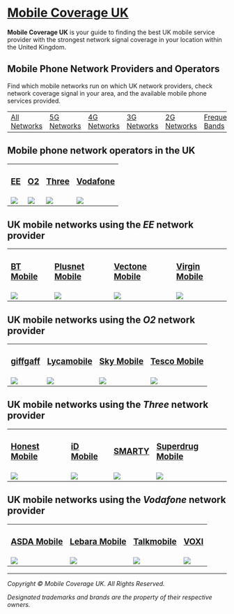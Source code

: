 # [Mobile Coverage UK](https://www.mobilecoverage.co.uk/ "Mobile Coverage UK")

**Mobile Coverage UK** is your guide to finding the best UK mobile service provider with the strongest network signal coverage in your location within the United Kingdom.

## Mobile Phone Network Providers and Operators

Find which mobile networks run on which UK network providers,
check network coverage signal in your area, and the available mobile phone services provided.

<table>
  <tr>
    <td>
      <a href="https://www.mobilecoverage.co.uk/networks/">All Networks</a>
    </td>
    <td>
      <a href="https://www.mobilecoverage.co.uk/networks/5g">5G Networks</a>
    </td>
    <td>
      <a href="https://www.mobilecoverage.co.uk/networks/4g">4G Networks</a>
    </td>
    <td>
      <a href="https://www.mobilecoverage.co.uk/networks/3g">3G Networks</a>
    </td>
    <td>
      <a href="https://www.mobilecoverage.co.uk/networks/2g">2G Networks</a>
    </td>
    <td>
      <a href="https://www.mobilecoverage.co.uk/networks/frequency-bands">Frequency Bands</a>
    </td>
  </tr>
</table>

## Mobile phone network operators in the UK

<table>
  <tr>
    <td>
      <h3><a href="https://www.mobilecoverage.co.uk/networks/ee">EE</a></h3>
    </td>
    <td>
      <h3><a href="https://www.mobilecoverage.co.uk/networks/o2">O2</a></h3>
    </td>
    <td>
      <h3><a href="https://www.mobilecoverage.co.uk/networks/three">Three</a></h3>
    </td>
    <td>
      <h3><a href="https://www.mobilecoverage.co.uk/networks/vodafone">Vodafone</a></h3>
    </td>
  </tr>
  <tr>
    <td>
      <a href="https://www.mobilecoverage.co.uk/goto/network/ee?coverage">
        <img src="https://cdn.mobilecoverage.co.uk/images/networks/ee.png">
      </a>
    </td>
    <td>
      <a href="https://www.mobilecoverage.co.uk/goto/network/o2?coverage">
        <img src="https://cdn.mobilecoverage.co.uk/images/networks/o2.png">
      </a>
    </td>
    <td>
      <a href="https://www.mobilecoverage.co.uk/goto/network/three?coverage">
        <img src="https://cdn.mobilecoverage.co.uk/images/networks/three.png">
      </a>
    </td>
    <td>
      <a href="https://www.mobilecoverage.co.uk/goto/network/vodafone?coverage">
        <img src="https://cdn.mobilecoverage.co.uk/images/networks/vodafone.png">
      </a>
    </td>
  </tr>
</table>

## UK mobile networks using the *EE* network provider

<table>
  <tr>
    <td>
      <h3><a href="https://www.mobilecoverage.co.uk/networks/bt-mobile">BT Mobile</a></h3>
    </td>
    <td>
      <h3><a href="https://www.mobilecoverage.co.uk/networks/plusnet-mobile">Plusnet Mobile</a></h3>
    </td>
    <td>
      <h3><a href="https://www.mobilecoverage.co.uk/networks/vectone-mobile">Vectone Mobile</a></h3>
    </td>
    <td>
      <h3><a href="https://www.mobilecoverage.co.uk/networks/vodafone">Virgin Mobile</a></h3>
    </td>
  </tr>
  <tr>
    <td>
      <a href="https://www.mobilecoverage.co.uk/goto/network/bt-mobile?coverage">
        <img src="https://cdn.mobilecoverage.co.uk/images/networks/bt.png">
      </a>
    </td>
    <td>
      <a href="https://www.mobilecoverage.co.uk/goto/network/plusnet-mobile?coverage">
        <img src="https://cdn.mobilecoverage.co.uk/images/networks/plusnet.png">
      </a>
    </td>
    <td>
      <a href="https://www.mobilecoverage.co.uk/goto/network/vectone-mobile?coverage">
        <img src="https://cdn.mobilecoverage.co.uk/images/networks/vectone-mobile.png">
      </a>
    </td>
    <td>
      <a href="https://www.mobilecoverage.co.uk/goto/network/virgin-mobile?coverage">
        <img src="https://cdn.mobilecoverage.co.uk/images/networks/virgin-mobile.png">
      </a>
    </td>
  </tr>
</table>

## UK mobile networks using the *O2* network provider

<table>
  <tr>
    <td>
      <h3><a href="https://www.mobilecoverage.co.uk/networks/giffgaff">giffgaff</a></h3>
    </td>
    <td>
      <h3><a href="https://www.mobilecoverage.co.uk/networks/lycamobile">Lycamobile</a></h3>
    </td>
    <td>
      <h3><a href="https://www.mobilecoverage.co.uk/networks/sky-mobile">Sky Mobile</a></h3>
    </td>
    <td>
      <h3><a href="https://www.mobilecoverage.co.uk/networks/tesco-mobile">Tesco Mobile</a></h3>
    </td>
  </tr>
  <tr>
    <td>
      <a href="https://www.mobilecoverage.co.uk/goto/network/giffgaff?coverage">
        <img src="https://cdn.mobilecoverage.co.uk/images/networks/giffgaff.png">
      </a>
    </td>
    <td>
      <a href="https://www.mobilecoverage.co.uk/goto/network/lycamobile?coverage">
        <img src="https://cdn.mobilecoverage.co.uk/images/networks/lyca-mobile.png">
      </a>
    </td>
    <td>
      <a href="https://www.mobilecoverage.co.uk/goto/network/sky-mobile?coverage">
        <img src="https://cdn.mobilecoverage.co.uk/images/networks/sky.png">
      </a>
    </td>
    <td>
      <a href="https://www.mobilecoverage.co.uk/goto/network/tesco-mobile?coverage">
        <img src="https://cdn.mobilecoverage.co.uk/images/networks/tesco-mobile.png">
      </a>
    </td>
  </tr>
</table>

## UK mobile networks using the *Three* network provider

<table>
  <tr>
    <td>
      <h3><a href="https://www.mobilecoverage.co.uk/networks/honest-mobile">Honest Mobile</a></h3>
    </td>
    <td>
      <h3><a href="https://www.mobilecoverage.co.uk/networks/id-mobile">iD Mobile</a></h3>
    </td>
    <td>
      <h3><a href="https://www.mobilecoverage.co.uk/networks/smarty">SMARTY</a></h3>
    </td>
    <td>
      <h3><a href="https://www.mobilecoverage.co.uk/networks/superdrug-mobile">Superdrug Mobile</a></h3>
    </td>
  </tr>
  <tr>
    <td>
      <a href="https://www.mobilecoverage.co.uk/goto/network/honest-mobile?coverage">
        <img src="https://cdn.mobilecoverage.co.uk/images/networks/honest-mobile.png">
      </a>
    </td>
    <td>
      <a href="https://www.mobilecoverage.co.uk/goto/network/id-mobile?coverage">
        <img src="https://cdn.mobilecoverage.co.uk/images/networks/id-mobile.png">
      </a>
    </td>
    <td>
      <a href="https://www.mobilecoverage.co.uk/goto/network/smarty?coverage">
        <img src="https://cdn.mobilecoverage.co.uk/images/networks/smarty.png">
      </a>
    </td>
    <td>
      <a href="https://www.mobilecoverage.co.uk/goto/network/superdrug-mobile?coverage">
        <img src="https://cdn.mobilecoverage.co.uk/images/networks/superdrug-mobile.png">
      </a>
    </td>
  </tr>
</table>

## UK mobile networks using the *Vodafone* network provider

<table>
  <tr>
    <td>
      <h3><a href="https://www.mobilecoverage.co.uk/networks/asda-mobile">ASDA Mobile</a></h3>
    </td>
    <td>
      <h3><a href="https://www.mobilecoverage.co.uk/networks/lebara-mobile">Lebara Mobile</a></h3>
    </td>
    <td>
      <h3><a href="https://www.mobilecoverage.co.uk/networks/talkmobile">Talkmobile</a></h3>
    </td>
    <td>
      <h3><a href="https://www.mobilecoverage.co.uk/networks/voxi">VOXI</a></h3>
    </td>
  </tr>
  <tr>
    <td>
      <a href="https://www.mobilecoverage.co.uk/goto/network/asda-mobile?coverage">
        <img src="https://cdn.mobilecoverage.co.uk/images/networks/asda-mobile.png">
      </a>
    </td>
    <td>
      <a href="https://www.mobilecoverage.co.uk/goto/network/lebara-mobile?coverage">
        <img src="https://cdn.mobilecoverage.co.uk/images/networks/lebara-mobile.png">
      </a>
    </td>
    <td>
      <a href="https://www.mobilecoverage.co.uk/goto/network/talkmobile?coverage">
        <img src="https://cdn.mobilecoverage.co.uk/images/networks/talkmobile.png">
      </a>
    </td>
    <td>
      <a href="https://www.mobilecoverage.co.uk/goto/network/voxi?coverage">
        <img src="https://cdn.mobilecoverage.co.uk/images/networks/voxi.png">
      </a>
    </td>
  </tr>
</table>

---

*Copyright © Mobile Coverage UK. All Rights Reserved.*

*Designated trademarks and brands are the property of their respective owners.*
